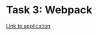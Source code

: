 # Task 3: Webpack
[Link to application](https://nikolai-adamovich.github.io/task3-webpack/ "Hosted on github.io")
